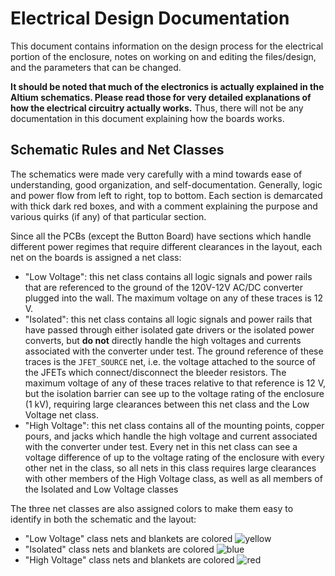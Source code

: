 # Electrical Design Documentation

This document contains information on the design process for the electrical portion of the enclosure, notes on working on and editing the files/design, and the parameters that can be changed.

**It should be noted that much of the electronics is actually explained in the Altium schematics. Please read those for very detailed explanations of how the electrical circuitry actually works.** Thus, there will not be any documentation in this document explaining how the boards works.

## Schematic Rules and Net Classes

The schematics were made very carefully with a mind towards ease of understanding, good organization, and self-documentation. Generally, logic and power flow from left to right, top to bottom. Each section is demarcated with thick dark red boxes, and with a comment explaining the purpose and various quirks (if any) of that particular section.

Since all the PCBs (except the Button Board) have sections which handle different power regimes that require different clearances in the layout, each net on the boards is assigned a net class:

- "Low Voltage": this net class contains all logic signals and power rails that are referenced to the ground of the 120V-12V AC/DC converter plugged into the wall. The maximum voltage on any of these traces is 12 V.
- "Isolated": this net class contains all logic signals and power rails that have passed through either isolated gate drivers or the isolated power converts, but **do not** directly handle the high voltages and currents associated with the converter under test. The ground reference of these traces is the `JFET_SOURCE` net, i.e. the voltage attached to the source of the JFETs which connect/disconnect the bleeder resistors. The maximum voltage of any of these traces relative to that reference is 12 V, but the isolation barrier can see up to the voltage rating of the enclosure (1 kV), requiring large clearances between this net class and the Low Voltage net class.
- "High Voltage": this net class contains all of the mounting points, copper pours, and jacks which handle the high voltage and current associated with the converter under test. Every net in this net class can see a voltage difference of up to the voltage rating of the enclosure with every other net in the class, so all nets in this class requires large clearances with other members of the High Voltage class, as well as all members of the Isolated and Low Voltage classes

The three net classes are also assigned colors to make them easy to identify in both the schematic and the layout:

- "Low Voltage" class nets and blankets are colored ![yellow](https://placehold.co/15x15/fffe01/fffe01.png)
- "Isolated" class nets and blankets are colored ![blue](https://placehold.co/15x15/6e6eff/6e6eff.png)
- "High Voltage" class nets and blankets are colored ![red](https://placehold.co/15x15/ff6f6f/ff6f6f.png)

##  
